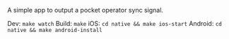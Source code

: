 A simple app to output a pocket operator sync signal.

Dev: `make watch`
Build: `make`
iOS: `cd native && make ios-start`
Android: `cd native && make android-install`
